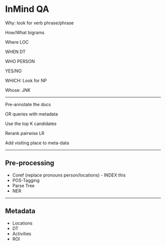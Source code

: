 # InMind QA

Why: look for verb phrase/phrase

How/What bigrams

Where LOC

WHEN DT

WHO PERSON

YES/NO

WHICH: Look for NP

Whose: JNK

***

Pre-annotate the docs

OR queries with metadata

Use the top K candidates

Rerank pairwise LR

Add visiting place to meta-data

---

## Pre-processing

- Coref (replace pronouns person/locations) - INDEX this
- POS-Tagging
- Parse Tree
- NER

---

## Metadata

- Locations
- DT
- Activities
- ROI

